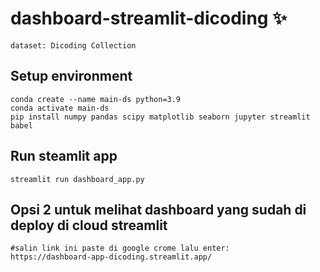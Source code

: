 # dashboard-streamlit-dicoding ✨
``` dataset: Dicoding Collection ```

## Setup environment
```
conda create --name main-ds python=3.9
conda activate main-ds
pip install numpy pandas scipy matplotlib seaborn jupyter streamlit babel
```

## Run steamlit app
```
streamlit run dashboard_app.py
```

## Opsi 2 untuk melihat dashboard yang sudah di deploy di cloud streamlit
```
#salin link ini paste di google crome lalu enter:
https://dashboard-app-dicoding.streamlit.app/
```

